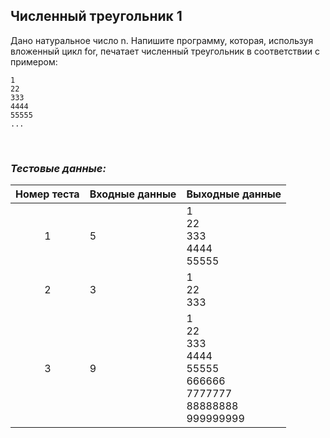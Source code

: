 ## Численный треугольник 1

Дано натуральное число n. Напишите программу, которая, используя вложенный цикл for, печатает численный треугольник в соответствии с примером:

    1
    22
    333
    4444
    55555
    ...

<br>

### *Тестовые данные:*

| Номер теста | Входные данные | Выходные данные                                                               |
|:-----------:|----------------|-------------------------------------------------------------------------------|
|      1      | 5              | 1<br>22<br>333<br>4444<br>55555                                               |
|      2      | 3              | 1<br>22<br>333                                                                |
|      3      | 9              | 1<br>22<br>333<br>4444<br>55555<br>666666<br>7777777<br>88888888<br>999999999 |